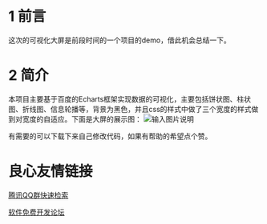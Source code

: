 # 1 前言

这次的可视化大屏是前段时间的一个项目的demo，借此机会总结一下。

# 2 简介

本项目主要基于百度的Echarts框架实现数据的可视化，主要包括饼状图、柱状图、折线图、信息轮播等，背景为黑色，并且css的样式中做了三个宽度的样式做到对宽度的自适应。下面是大屏的展示图：
![输入图片说明](https://images.gitee.com/uploads/images/2018/1119/153048_1b556759_1766072.png "政务大数据.png")

有需要的可以下载下来自己修改代码，如果有帮助的希望点个赞。

 # 良心友情链接

[腾讯QQ群快速检索](http://u.720life.cn/s/8cf73f7c)

[软件免费开发论坛](http://u.720life.cn/s/bbb01dc0)